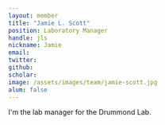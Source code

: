 ```yaml
---
layout: member
title: "Jamie L. Scott"
position: Laboratory Manager
handle: jls
nickname: Jamie
email: 
twitter: 
github: 
scholar: 
image: /assets/images/team/jamie-scott.jpg
alum: false
---
```

I'm the lab manager for the Drummond Lab.
